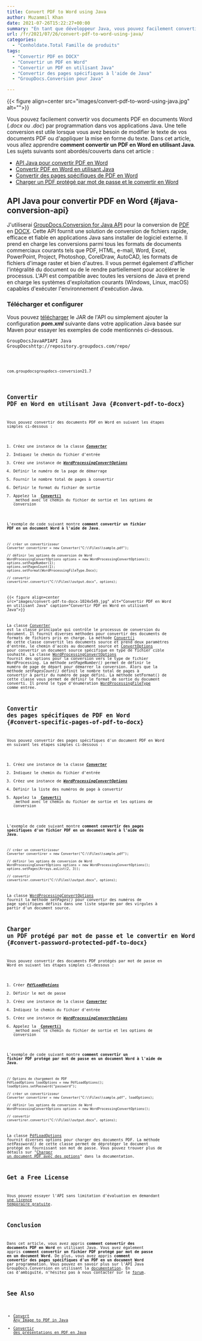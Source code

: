 ```yaml
---
title: Convert PDF to Word using Java
author: Muzammil Khan
date: 2021-07-26T15:22:27+00:00
summary: "En tant que développeur Java, vous pouvez facilement convertir vos documents PDF en documents Word (.docx ou .doc) par programmation. Cet article se concentrera sur la <strong>façon de convertir des documents PDF en document Word à l'aide de Java</strong> ."
url: /fr/2021/07/26/convert-pdf-to-word-using-java/
categories:
  - "Conholdate.Total Famille de produits"
tags:
  - "Convertir PDF en DOCX"
  - "Convertir un PDF en Word"
  - "Convertir un PDF en utilisant Java"
  - "Convertir des pages spécifiques à l'aide de Java"
  - "GroupDocs.Conversion pour Java"

---
```



{{< figure align=center src="images/convert-pdf-to-word-using-java.jpg" alt="">}}
 

Vous pouvez facilement convertir vos documents PDF en documents Word (_.docx _ou_ .doc_) par programmation dans vos applications Java. Une telle conversion est utile lorsque vous avez besoin de modifier le texte de vos documents PDF ou d'appliquer la mise en forme du texte. Dans cet article, vous allez apprendre **comment convertir un PDF en Word en utilisant Java**.
Les sujets suivants sont abordés/couverts dans cet article :
  * [API Java pour convertir PDF en Word][2]
  * [Convertir PDF en Word en utilisant Java][3]
  * [Convertir des pages spécifiques de PDF en Word][4]
  * [Charger un PDF protégé par mot de passe et le convertir en Word][5]

## API Java pour convertir PDF en Word {#java-conversion-api}

J'utiliserai [GroupDocs.Conversion for Java API][6] pour la conversion de [PDF][7] en [DOCX][8]. Cette API fournit une solution de conversion de fichiers rapide, efficace et fiable en applications Java sans installer de logiciel externe. Il prend en charge les conversions parmi tous les formats de documents commerciaux courants tels que PDF, HTML, e-mail, Word, Excel, PowerPoint, Project, Photoshop, CorelDraw, AutoCAD, les formats de fichiers d'image raster et bien d'autres. Il vous permet également d'afficher l'intégralité du document ou de le rendre partiellement pour accélérer le processus. L'API est compatible avec toutes les versions de Java et prend en charge les systèmes d'exploitation courants (Windows, Linux, macOS) capables d'exécuter l'environnement d'exécution Java.
### Télécharger et configurer
Vous pouvez [télécharger][9] le JAR de l'API ou simplement ajouter la configuration **_pom.xml_** suivante dans votre application Java basée sur Maven pour essayer les exemples de code mentionnés ci-dessous.
<pre class="wp-block-code"><code><repository><id>GroupDocsJavaAPI</id><name>API Java GroupDocs</name><url>http://repository.groupdocs.com/repo/</url></repository></pre>
<pre class="wp-block-code"><code><dependency><groupId>com.groupdocs</groupId><artifactId>groupdocs-conversion</artifactId><version>21.7</version></dépendance></pre>
## Convertir PDF en Word en utilisant Java {#convert-pdf-to-docx}

Vous pouvez convertir des documents PDF en Word en suivant les étapes simples ci-dessous :
  1. Créez une instance de la classe _**[Converter][10]**_
  2. Indiquez le chemin du fichier d'entrée
  3. Créez une instance de [**_WordProcessingConvertOptions_**][11]
  4. Définir le numéro de la page de démarrage
  5. Fournir le nombre total de pages à convertir
  6. Définir le format du fichier de sortie
  7. Appelez la _**[Convert()][12]** _method avec le chemin du fichier de sortie et les options de conversion

L'exemple de code suivant montre **comment convertir un fichier PDF en un document Word à l'aide de Java**.
```
// créer un convertirisseur
Converter convertirer = new Converter("C:\\Files\\sample.pdf");

// définir les options de conversion de Word
WordProcessingConvertOptions options = new WordProcessingConvertOptions();
options.setPageNumber(1);
options.setPagesCount(1);
options.setFormat(WordProcessingFileType.Docx);

// convertir
convertirer.convertir("C:\\Files\\output.docx", options);
```

{{< figure align=center src="images/convert-pdf-to-docx-1024x549.jpg" alt="Convertir PDF en Word en utilisant Java" caption="Convertir PDF en Word en utilisant Java">}}
 

La classe [Converter][10] est la classe principale qui contrôle le processus de conversion du document. Il fournit diverses méthodes pour convertir des documents de formats de fichiers pris en charge. La méthode [Convert()][12] de cette classe convertit les documents source et prend deux paramètres d'entrée, le chemin d'accès au document source et [ConvertOptions][14] pour convertir un document source spécifique en type de fichier cible souhaité.
La classe [WordProcessingConvertOptions][11] fournit des options pour la conversion vers le type de fichier WordProcessing. La méthode _setPageNumber()_ permet de définir le numéro de page de départ pour démarrer la conversion. Alors que la méthode _setPagesCount()_ définit le nombre total de pages à convertir à partir du numéro de page défini. La méthode setFormat() de cette classe vous permet de définir le format de sortie du document converti. Il prend le type d'énumération [WordProcessingFileType][15] comme entrée.
## Convertir des pages spécifiques de PDF en Word {#convert-specific-pages-of-pdf-to-docx}

Vous pouvez convertir des pages spécifiques d'un document PDF en Word en suivant les étapes simples ci-dessous :
  1. Créez une instance de la classe _**[Converter][10]**_
  2. Indiquez le chemin du fichier d'entrée
  3. Créez une instance de [**_WordProcessingConvertOptions_**][11]
  4. Définir la liste des numéros de page à convertir
  5. Appelez la _**[Convert()][12]** _method avec le chemin du fichier de sortie et les options de conversion

L'exemple de code suivant montre **comment convertir des pages spécifiques d'un fichier PDF en un document Word à l'aide de Java**.
```
// créer un convertirisseur
Converter convertirer = new Converter("C:\\Files\\sample.pdf");

// définir les options de conversion de Word
WordProcessingConvertOptions options = new WordProcessingConvertOptions();
options.setPages(Arrays.asList(2, 3));

// convertir
convertirer.convertir("C:\\Files\\output.docx", options);
```

La classe [WordProcessingConvertOptions][11] fournit la méthode _setPages()_ pour convertir des numéros de page spécifiques définis dans une liste séparée par des virgules à partir d'un document source.
## Charger un PDF protégé par mot de passe et le convertir en Word {#convert-password-protected-pdf-to-docx}

Vous pouvez convertir des documents PDF protégés par mot de passe en Word en suivant les étapes simples ci-dessous :
  1. Créer **_[PdfLoadOptions][16]_**
  2. Définir le mot de passe
  3. Créez une instance de la classe _**[Converter][10]**_
  4. Indiquez le chemin du fichier d'entrée
  5. Créez une instance de [**_WordProcessingConvertOptions_**][11]
  6. Appelez la _**[Convert()][12]** _method avec le chemin du fichier de sortie et les options de conversion

L'exemple de code suivant montre ****comment convertir un fichier PDF protégé par mot de passe en un document Word à l'aide de Java****.
```
// Options de chargement de PDF
PdfLoadOptions loadOptions = new PdfLoadOptions();
loadOptions.setPassword("password");

// créer un convertirisseur
Converter convertirer = new Converter("C:\\Files\\sample.pdf", loadOptions);

// définir les options de conversion de Word
WordProcessingConvertOptions options = new WordProcessingConvertOptions();

// convertir
convertirer.convertir("C:\\Files\\output.docx", options);
```

La classe [PdfLoadOptions][16] fournit diverses options pour charger des documents PDF. La méthode _setPassword()_ de cette classe permet de déprotéger le document protégé en fournissant son mot de passe.
Vous pouvez trouver plus de détails sur "[Charger un document PDF avec des options][17]" dans la documentation.
## Get a Free License

Vous pouvez essayer l'API sans limitation d'évaluation en demandant [une licence temporaire gratuite][18].
## Conclusion

Dans cet article, vous avez appris **comment convertir des documents PDF en Word** en utilisant Java. Vous avez également appris **comment convertir un fichier PDF protégé par mot de passe en un document Word**. De plus, vous avez appris **comment convertir des pages spécifiques d'un PDF en un document Word** par programmation. Vous pouvez en savoir plus sur l'API Java GroupDocs.Conversion en utilisant la [documentation][19]. En cas d'ambiguïté, n'hésitez pas à nous contacter sur le [forum][20].
## See Also

  * [][21][Convert Any Image to PDF in Java][22]
  * [Convertir des présentations en PDF en Java][23]

 [1]: https://blog.conholdate.com/wp-content/uploads/sites/27/2021/07/convert-pdf-to-word-using-java.jpg
 [2]: #java-conversion-api
 [3]: #convert-pdf-to-docx
 [4]: #convert-specific-pages-of-pdf-to-docx
 [5]: #convert-password-protected-pdf-to-docx
 [6]: https://products.groupdocs.com/conversion/java
 [7]: https://docs.fileformat.com/pdf/
 [8]: https://docs.fileformat.com/word-processing/docx/
 [9]: https://downloads.groupdocs.com/conversion/java
 [10]: https://apireference.groupdocs.com/conversion/java/com.groupdocs.conversion/Converter
 [11]: https://apireference.groupdocs.com/conversion/java/com.groupdocs.conversion.options.convert/WordProcessingConvertOptions
 [12]: https://apireference.groupdocs.com/conversion/java/com.groupdocs.conversion/Converter#convert(java.lang.String,%20com.groupdocs.conversion.options.convert.ConvertOptions)
 [13]: https://blog.conholdate.com/wp-content/uploads/sites/27/2021/07/convert-pdf-to-docx.jpg
 [14]: https://apireference.groupdocs.com/conversion/java/com.groupdocs.conversion.options.convert/ConvertOptions
 [15]: https://apireference.groupdocs.com/conversion/java/com.groupdocs.conversion.filetypes/WordProcessingFileType
 [16]: https://apireference.groupdocs.com/conversion/java/com.groupdocs.conversion.options.load/PdfLoadOptions
 [17]: https://docs.groupdocs.com/conversion/java/load-pdf-document-with-options/
 [18]: https://purchase.groupdocs.com/temporary-license
 [19]: https://docs.groupdocs.com/conversion/java/
 [20]: https://forum.groupdocs.com/c/conversion/11
 [21]: https://blog.conholdate.com/2021/03/31/convert-pdf-to-excel-using-csharp/
 [22]: https://blog.groupdocs.com/2021/04/21/convert-images-to-pdf-in-java/
 [23]: https://blog.groupdocs.com/2021/02/15/convert-presentations-odp-pptx-ppt-to-pdf-in-java/






